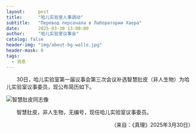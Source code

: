 ```yaml
---
layout:     post
title:      "哈儿实验室人事调动"
subtitle:   "Перевод персонала в Лаборатории Хаера"
date:       2025-03-30 13:00:00
author:     "哈儿实验室议事会"
catalog: false
header-img: "img/about-bg-walle.jpg"
header-mask: 0
tags:
  - 消息
---
```


&emsp;&emsp;30日，哈儿实验室第一届议事会第三次会议补选智慧肚皮（非人生物）为哈儿实验室议事委员，现公布简历如下。

![智慧肚皮同志像](../../../../img/msgimg/2025_03_30-1.jpg)

&emsp;&emsp;智慧肚皮，非人生物，无编号，现任哈儿实验室议事委员。
<div style="text-align: right">（来自：《真理》2025年3月30日）</div>